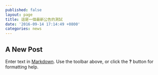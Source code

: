 ```yaml
---
published: false
layout: page
title: 這是一個最新公告的測試
date: '2016-09-14 17:14:49 +0800'
categories: news
---
```

## A New Post

Enter text in [Markdown](http://daringfireball.net/projects/markdown/). Use the toolbar above, or click the **?** button for formatting help.
